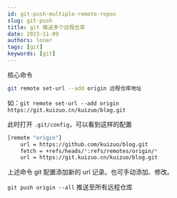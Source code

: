 ```yaml
---
id: git-push-multiple-remote-repos
slug: git-push
title: git 推送多个远程仓库
date: 2023-11-09
authors: loner
tags: [git]
keywords: [git]
---
```


<!-- truncate -->

核心命令

```bash
git remote set-url --add origin 远程仓库地址
```

如：`git remote set-url --add origin https://git.kuizuo.cn/kuizuo/blog.git`

此时打开 `.git/config`，可以看到这样的配置

```bash {4}
[remote "origin"]
    url = https://github.com/kuizuo/blog.git
    fetch = +refs/heads/*:refs/remotes/origin/*
    url = https://git.kuizuo.cn/kuizuo/blog.git
```

上述命令 git 配置添加新的 url 记录。也可手动添加、修改。

`git push origin --all` 推送至所有远程仓库
